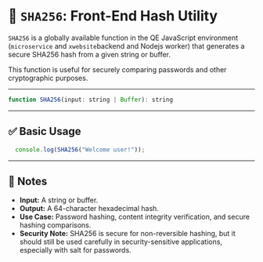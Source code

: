 
# 🔐 `SHA256`: Front-End Hash Utility

`SHA256` is a globally available function in the QE JavaScript environment (`microservice` and `xwebsite`backend and Nodejs worker) that generates a secure SHA256 hash from a given string or buffer.

This function is useful for securely comparing passwords and other cryptographic purposes.

---

```jsx
function SHA256(input: string | Buffer): string
```

---

## ✅ Basic Usage

```jsx
  console.log(SHA256("Welcome user!"));
```

---

## 📘 Notes

- **Input:** A string or buffer.
- **Output:** A 64-character hexadecimal hash.
- **Use Case:** Password hashing, content integrity verification, and secure hashing comparisons.
- **Security Note:** SHA256 is secure for non-reversible hashing, but it should still be used carefully in security-sensitive applications, especially with salt for passwords.
